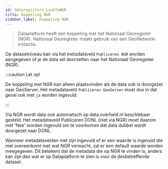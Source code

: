 ```yaml
---
id: dataregisters_LinkToNGR
title: Koppeling NGR
sidebar_label: Koppeling NGR
---
```


> Dataplatform heeft een koppeling met het Nationaal Georegister (NGR).
  Nationaal Georegister maakt gebruik van een GeoNetwork-instantie.

Op datasetniveau kan via het metadataveld `Publiceren NGR` worden aangegeven of je de data wil doorzetten naar het Nationaal Georegister (NGR).

:::caution Let op!

De koppeling met NGR kan alleen plaatsvinden als de data ook is doorgezet naar GeoServer. Het metadataveld `Publiceren GeoServer` moet dus in dat geval ook met `ja` worden ingevuld.

:::

Via NGR wordt data ook automatisch op data.overheid.nl beschikbaar gesteld. Het metadataveld Publiceren DONL (niet via NGR) moet daarom met 'Nee' worden ingevuld om te voorkomen dat data dubbel wordt doorgezet naar DONL.

Wanneer metadatavelden niet zijn ingevuld of er een waarde is ingevuld die niet overeenkomt met wat NGR verwacht, zal er een default waarde worden meegegeven. Dit betekent dat de metadata die op NGR te vinden is, anders kan zijn dan wat er op Dataplatform te zien is voor de desbetreffende dataset.